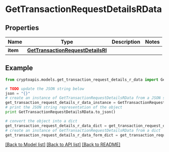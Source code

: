 # GetTransactionRequestDetailsRData


## Properties
Name | Type | Description | Notes
------------ | ------------- | ------------- | -------------
**item** | [**GetTransactionRequestDetailsRI**](GetTransactionRequestDetailsRI.md) |  | 

## Example

```python
from cryptoapis.models.get_transaction_request_details_r_data import GetTransactionRequestDetailsRData

# TODO update the JSON string below
json = "{}"
# create an instance of GetTransactionRequestDetailsRData from a JSON string
get_transaction_request_details_r_data_instance = GetTransactionRequestDetailsRData.from_json(json)
# print the JSON string representation of the object
print GetTransactionRequestDetailsRData.to_json()

# convert the object into a dict
get_transaction_request_details_r_data_dict = get_transaction_request_details_r_data_instance.to_dict()
# create an instance of GetTransactionRequestDetailsRData from a dict
get_transaction_request_details_r_data_form_dict = get_transaction_request_details_r_data.from_dict(get_transaction_request_details_r_data_dict)
```
[[Back to Model list]](../README.md#documentation-for-models) [[Back to API list]](../README.md#documentation-for-api-endpoints) [[Back to README]](../README.md)


